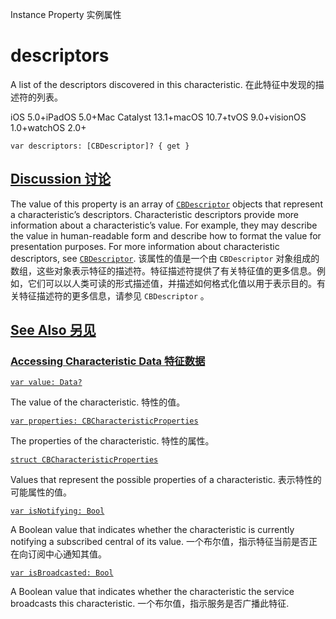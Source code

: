 Instance Property 实例属性

# descriptors 

A list of the descriptors discovered in this characteristic.
在此特征中发现的描述符的列表。

iOS 5.0+iPadOS 5.0+Mac Catalyst 13.1+macOS 10.7+tvOS 9.0+visionOS 1.0+watchOS 2.0+

```
var descriptors: [CBDescriptor]? { get }
```



## [Discussion 讨论](https://developer.apple.com/documentation/corebluetooth/cbcharacteristic/descriptors#Discussion)

The value of this property is an array of [`CBDescriptor`](https://developer.apple.com/documentation/corebluetooth/cbdescriptor) objects that represent a characteristic’s descriptors. Characteristic descriptors provide more information about a characteristic’s value. For example, they may describe the value in human-readable form and describe how to format the value for presentation purposes. For more information about characteristic descriptors, see [`CBDescriptor`](https://developer.apple.com/documentation/corebluetooth/cbdescriptor).
该属性的值是一个由 `CBDescriptor` 对象组成的数组，这些对象表示特征的描述符。特征描述符提供了有关特征值的更多信息。例如，它们可以以人类可读的形式描述值，并描述如何格式化值以用于表示目的。有关特征描述符的更多信息，请参见 `CBDescriptor` 。



## [See Also 另见](https://developer.apple.com/documentation/corebluetooth/cbcharacteristic/descriptors#see-also)

### [Accessing Characteristic Data 特征数据](https://developer.apple.com/documentation/corebluetooth/cbcharacteristic/descriptors#Accessing-Characteristic-Data)

[`var value: Data?`](https://developer.apple.com/documentation/corebluetooth/cbcharacteristic/value)

The value of the characteristic.
特性的值。

[`var properties: CBCharacteristicProperties`](https://developer.apple.com/documentation/corebluetooth/cbcharacteristic/properties)

The properties of the characteristic.
特性的属性。

[`struct CBCharacteristicProperties`](https://developer.apple.com/documentation/corebluetooth/cbcharacteristicproperties)

Values that represent the possible properties of a characteristic.
表示特性的可能属性的值。

[`var isNotifying: Bool`](https://developer.apple.com/documentation/corebluetooth/cbcharacteristic/isnotifying)

A Boolean value that indicates whether the characteristic is currently notifying a subscribed central of its value.
一个布尔值，指示特征当前是否正在向订阅中心通知其值。

[`var isBroadcasted: Bool`](https://developer.apple.com/documentation/corebluetooth/cbcharacteristic/isbroadcasted)

A Boolean value that indicates whether the characteristic the service broadcasts this characteristic.
一个布尔值，指示服务是否广播此特征.
